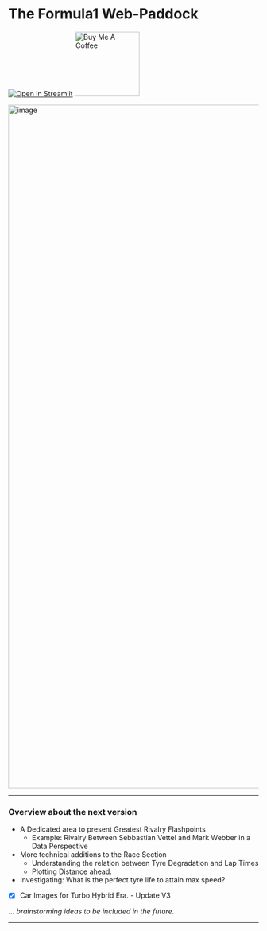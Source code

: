 # The Formula1 Web-Paddock

[![Open in Streamlit](https://static.streamlit.io/badges/streamlit_badge_black_white.svg)](https://share.streamlit.io/r0han99/formula1-web-paddock/main/app.py) <a href="https://www.buymeacoffee.com/r0han" target="_blank"><img src="https://cdn.buymeacoffee.com/buttons/v2/default-yellow.png" alt="Buy Me A Coffee" style="height: 30 px;width: 130px;" ></a>

<img width="1374" alt="image" src="https://user-images.githubusercontent.com/45916202/174455523-f07a40b1-d898-45f8-878f-1fcf8547ac59.png">

---

### Overview about the next version

- A Dedicated area to present Greatest Rivalry Flashpoints 
  - Example: Rivalry Between Sebbastian Vettel and Mark Webber in a Data Perspective
- More technical additions to the Race Section
  - Understanding the relation between Tyre Degradation and Lap Times 
  - Plotting Distance ahead. 
- Investigating: What is the perfect tyre life to attain max speed?.
- [x] Car Images for Turbo Hybrid Era. - Update V3

... *brainstorming ideas to be included in the future.*

---

